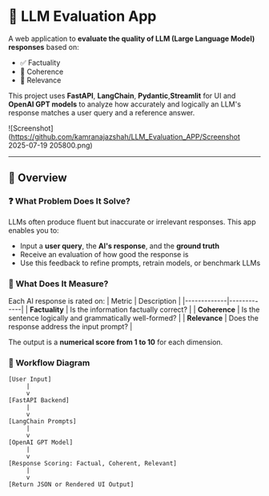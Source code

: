 # 🧠 LLM Evaluation App

A web application to **evaluate the quality of LLM (Large Language Model) responses** based on:

- ✅ Factuality
- 🔄 Coherence
- 🎯 Relevance

This project uses **FastAPI**, **LangChain**, **Pydantic**,**Streamlit** for UI and **OpenAI GPT models** to analyze how accurately and logically an LLM's response matches a user query and a reference answer.

![Screenshot](https://github.com/kamranajazshah/LLM_Evaluation_APP/Screenshot 2025-07-19 205800.png)

---

## 📖 Overview

### ❓ What Problem Does It Solve?

LLMs often produce fluent but inaccurate or irrelevant responses. This app enables you to:
- Input a **user query**, the **AI's response**, and the **ground truth**
- Receive an evaluation of how good the response is
- Use this feedback to refine prompts, retrain models, or benchmark LLMs

### 🧪 What Does It Measure?

Each AI response is rated on:
| Metric      | Description |
|-------------|-------------|
| **Factuality** | Is the information factually correct? |
| **Coherence** | Is the sentence logically and grammatically well-formed? |
| **Relevance** | Does the response address the input prompt? |

The output is a **numerical score from 1 to 10** for each dimension.

### 🔁 Workflow Diagram

```text
[User Input]
     |
     v
[FastAPI Backend]
     |
     v
[LangChain Prompts]
     |
     v
[OpenAI GPT Model]
     |
     v
[Response Scoring: Factual, Coherent, Relevant]
     |
     v
[Return JSON or Rendered UI Output]
